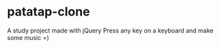 # patatap-clone
A study project made with jQuery
Press any key on a keyboard and make some music =)
